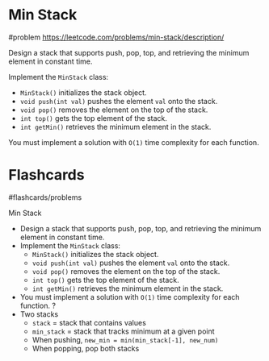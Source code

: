 # Min Stack
#problem 
https://leetcode.com/problems/min-stack/description/

Design a stack that supports push, pop, top, and retrieving the minimum element in constant time.

Implement the `MinStack` class:

- `MinStack()` initializes the stack object.
- `void push(int val)` pushes the element `val` onto the stack.
- `void pop()` removes the element on the top of the stack.
- `int top()` gets the top element of the stack.
- `int getMin()` retrieves the minimum element in the stack.

You must implement a solution with `O(1)` time complexity for each function.

# Flashcards
#flashcards/problems 

Min Stack
- Design a stack that supports push, pop, top, and retrieving the minimum element in constant time.
- Implement the `MinStack` class:
	- `MinStack()` initializes the stack object.
	- `void push(int val)` pushes the element `val` onto the stack.
	- `void pop()` removes the element on the top of the stack.
	- `int top()` gets the top element of the stack.
	- `int getMin()` retrieves the minimum element in the stack.
- You must implement a solution with `O(1)` time complexity for each function.
?
- Two stacks
	- `stack` = stack that contains values
	- `min_stack` = stack that tracks minimum at a given point
	- When pushing, `new_min = min(min_stack[-1], new_num)`
	- When popping, pop both stacks
<!--SR:!2025-01-17,3,250-->